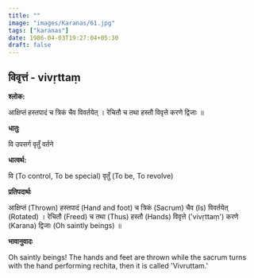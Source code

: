 ```yaml
---
title: ""
image: "images/Karanas/61.jpg"
tags: ["karanas"]
date: 1986-04-03T19:27:04+05:30
draft: false
---
```


## विवृत्तं - vivṛttaṃ

**श्लोक:**

आक्षिप्तं हस्तपादं च त्रिकं चैव विवर्तयेत् । रेचितौ च तथा हस्तौ विवृत्ते करणे द्विजाः ॥

**धातुः**

वि उपसर्ग​
वृतुँ वर्तने

**धात्वर्थ:**

वि (To control, To be special)
वृतुँ (To be, To revolve)

**प्रतिपदार्थः**

आक्षिप्तं (Thrown) हस्तपादं (Hand and foot) च त्रिकं (Sacrum) चैव (Is) विवर्तयेत् (Rotated) । रेचितौ (Freed) च तथा (Thus) हस्तौ (Hands) विवृत्ते ('vivṛttaṃ') करणे (Karana) द्विजाः (Oh saintly beings) ॥

**भावानुवादः**

Oh saintly beings! The hands and feet are thrown while the sacrum turns with the hand performing rechita, then it is called 'Vivruttam.'
